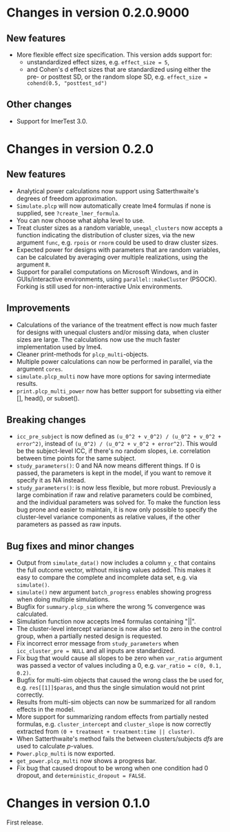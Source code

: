 
# Changes in version 0.2.0.9000

## New features
* More flexible effect size specification. This version adds support for:
   - unstandardized effect sizes, e.g. `effect_size = 5`,
   - and Cohen's d effect sizes that are standardized 
   using either the pre- or posttest SD, or the random slope SD,
   e.g. `effect_size = cohend(0.5, "posttest_sd")`

## Other changes
* Support for lmerTest 3.0.

# Changes in version 0.2.0
## New features
* Analytical power calculations now support using Satterthwaite's degrees of
  freedom approximation.
* `Simulate.plcp` will now automatically create lme4 formulas if none is
  supplied, see `?create_lmer_formula`.
* You can now choose what alpha level to use.
* Treat cluster sizes as a random variable, `uneqal_clusters` now accepts
  a function indicating the distribution of cluster sizes, via the new argument
  `func`, e.g. `rpois` or `rnorm` could be used to draw cluster sizes.
* Expected power for designs with parameters that are random variables,
  can be calculated by averaging over multiple realizations, using the
  argument `R`.
* Support for parallel computations on Microsoft Windows, and in GUIs/interactive
  environments, using `parallel::makeCluster` (PSOCK). Forking is still used for
  non-interactive Unix environments.
  
## Improvements
* Calculations of the variance of the treatment effect is now much faster for
  designs with unequal clusters and/or missing data, when cluster sizes are
  large. The calculations now use the much faster implementation used by lme4.
* Cleaner print-methods for `plcp_multi`-objects.
* Multiple power calculations can now be performed in parallel, via the
  argument `cores`.
* `simulate.plcp_multi` now have more options for saving intermediate results.
* `print.plcp_multi_power` now has better support for subsetting via either [], 
head(), or subset().

## Breaking changes
* `icc_pre_subject` is now defined as `(u_0^2 + v_0^2) / (u_0^2 + v_0^2 + error^2)`,
instead of `(u_0^2) / (u_0^2 + v_0^2 + error^2)`. This would be the subject-level ICC, 
if there's no random slopes, i.e. correlation between time points for the same subject.
* `study_parameters()`: 0 and NA now means different things. If 0 is passed, the parameters
is kept in the model, if you want to remove it specify it as NA instead.
* `study_parameters()`: is now less flexible, but more robust. Previously a large
combination if raw and relative parameters could be combined, and the individual 
parameters was solved for. To make the function less bug prone and easier to maintain,
it is now only possible to specify the cluster-level variance components as relative values,
if the other parameters as passed as raw inputs. 

## Bug fixes and minor changes
* Output from `simulate_data()` now includes a column `y_c` that contains the full outcome vector,
without missing values added. This makes it easy to compare the complete and incomplete
data set, e.g. via `simulate()`.
* `simulate()` new argument `batch_progress` enables showing progress when doing
  multiple simulations.
* Bugfix for `summary.plcp_sim` where the wrong % convergence was calculated.
* Simulation function now accepts lme4 formulas containing "||".
* The cluster-level intercept variance is now also set to zero in the control
  group, when a partially nested design is requested.
* Fix incorrect error message from `study_parameters` when
  `icc_cluster_pre = NULL` and all inputs are standardized.
* Fix bug that would cause all slopes to be zero when `var_ratio` argument was
  passed a vector of values including a 0, e.g. `var_ratio = c(0, 0.1, 0.2)`.
* Bugfix for multi-sim objects that caused the wrong class the be used for,
  e.g. `res[[1]]$paras`, and thus the single simulation would not print
  correctly.
* Results from multi-sim objects can now be summarized for all random effects
  in the model.
* More support for summarizing random effects from partially nested formulas,
  e.g. `cluster_intercept` and `cluster_slope` is now correctly extracted from
  `(0 + treatment + treatment:time || cluster)`.
* When Satterthwaite's method fails the between clusters/subjects *dfs*
  are used to calculate *p*-values.
* `Power.plcp_multi` is now exported.
* `get_power.plcp_multi` now shows a progress bar.
* Fix bug that caused dropout to be wrong when one condition had 0 dropout, and
`deterministic_dropout = FALSE`.

# Changes in version 0.1.0
First release.
